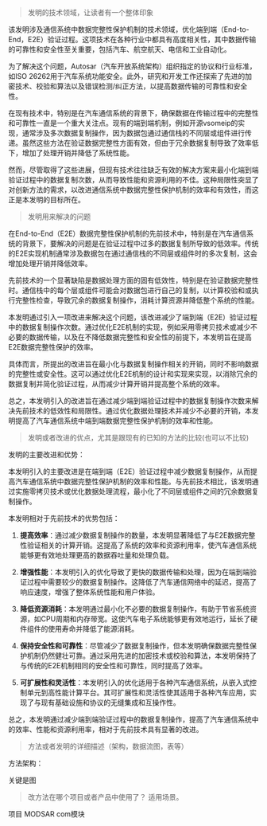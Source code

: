 

> 发明的技术领域，让读者有一个整体印象

该发明涉及通信系统中数据完整性保护机制的技术领域，优化端到端（End-to-End，E2E）验证过程。这项技术在各种行业中都具有高度相关性，其中数据传输的可靠性和安全性至关重要，包括汽车、航空航天、电信和工业自动化。

为了解决这个问题，Autosar（汽车开放系统架构）组织指定的协议和行业标准，如ISO 26262用于汽车系统功能安全。此外，研究和开发工作还探索了先进的加密技术、校验和算法以及错误检测/纠正方法，以提高数据传输的可靠性和安全性。

在现有技术中，特别是在汽车通信系统的背景下，确保数据在传输过程中的完整性和可靠性一直是一个重大关注点。现有的端到端机制，例如开源vsomeip的实现，通常涉及多次数据复制操作，因为数据包通过通信栈的不同层或组件进行传递。虽然这些方法在验证数据完整性方面有效，但由于冗余数据复制导致了效率低下，增加了处理开销并降低了系统性能。

然而，尽管取得了这些进展，但现有技术往往缺乏有效的解决方案来最小化端到端验证过程中的数据复制次数，从而导致性能和资源利用的不佳。这种局限性突显了对创新方法的需求，以改进通信系统中数据完整性保护机制的效率和有效性，而这正是本发明的目标所在。

> 发明用来解决的问题

在End-to-End（E2E）数据完整性保护机制的先前技术中，特别是在汽车通信系统的背景下，要解决的问题是在验证过程中过多的数据复制所导致的低效率。传统的E2E实现机制通常涉及数据包在通过通信栈的不同层或组件时的多次复制，这会增加处理开销并降低效率。

先前技术的一个显著缺陷是数据处理方面的固有低效性，特别是在验证数据完整性时。通信栈中的每个层或组件可能会对数据包进行自己的复制，以计算校验和或执行完整性检查，导致冗余的数据复制操作，消耗计算资源并降低整个系统的性能。

本发明通过引入一项改进来解决这个问题，该改进减少了端到端（E2E）验证过程中的数据复制操作次数。通过优化E2E机制的实现，例如采用零拷贝技术或减少不必要的数据传输，以及在不降低数据完整性和安全性的前提下，本发明旨在提高E2E数据完整性保护的效率。

具体而言，所提出的改进旨在最小化与数据复制操作相关的开销，同时不影响数据的完整性或安全性。这可以通过优化E2E机制的设计和实现来实现，以消除冗余的数据复制并简化验证过程，从而减少计算开销并提高整个系统的效率。

总之，本发明引入的改进旨在通过减少端到端验证过程中的数据复制操作次数来解决先前技术的低效性和局限性。通过优化数据处理技术并减少不必要的开销，本发明提高了汽车通信系统中端到端数据完整性保护机制的效率和性能。



> 发明或者改进的优点，尤其是跟现有的已知的方法的比较(也可以不比较)

  
  
发明的主要改进和优势：

本发明引入的主要改进是在端到端（E2E）验证过程中减少数据复制操作，从而提高汽车通信系统中数据完整性保护机制的效率和性能。与先前技术相比，该发明通过实施零拷贝技术或优化数据处理流程，最小化了不同层或组件之间的冗余数据复制操作。

本发明相对于先前技术的优势包括：

1. **提高效率**：通过减少数据复制操作的数量，本发明显著降低了与E2E数据完整性验证相关的计算开销。这提高了系统的效率和资源利用率，使汽车通信系统能够更有效地处理更高的数据吞吐量和处理负载。
    
2. **增强性能**：本发明引入的优化导致了更快的数据传输和处理，因为在端到端验证过程中需要较少的数据复制操作。这降低了汽车通信网络中的延迟，提高了响应速度，增强了整体系统性能和用户体验。
    
3. **降低资源消耗**：本发明通过最小化不必要的数据复制操作，有助于节省系统资源，如CPU周期和内存带宽。这使汽车电子系统能够更有效地运行，延长了硬件组件的使用寿命并降低了能源消耗。
    
4. **保持安全性和可靠性**：尽管减少了数据复制操作，但本发明确保数据完整性保护机制仍然健壮可靠。通过采用先进的加密技术或校验和算法，本发明保持了与传统的E2E机制相同的安全性和可靠性，同时提高了效率。
    
5. **可扩展性和灵活性**：本发明引入的优化适用于各种汽车通信系统，从嵌入式控制单元到高性能计算平台。其可扩展性和灵活性使其适用于各种汽车应用，实现了与现有基础设施和协议的无缝集成和互操作性。
    

总之，本发明通过减少端到端验证过程中的数据复制操作，提高了汽车通信系统中的效率、性能和资源利用率，相对于先前技术具有显著的改进。



> 方法或者发明的详细描述（架构，数据流图，表等）

方法架构：

关键是图




> 改方法在哪个项目或者产品中使用了？ 适用场景。

项目
MODSAR com模块


